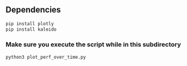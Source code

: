 ## Dependencies

```bash
pip install plotly
pip install kaleido
```

### Make sure you execute the script while in this subdirectory

```bash
python3 plot_perf_over_time.py
```
